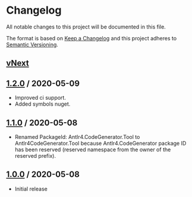 # Changelog
All notable changes to this project will be documented in this file.

The format is based on [Keep a Changelog](http://keepachangelog.com/en/1.0.0/)
and this project adheres to [Semantic Versioning](http://semver.org/spec/v2.0.0.html).

## [vNext]

## [1.2.0] / 2020-05-09
- Improved ci support.
- Added symbols nuget.
## [1.1.0] / 2020-05-08
- Renamed PackageId: Antlr4.CodeGenerator.Tool to Antlr4CodeGenerator.Tool because Antlr4.CodeGenerator package ID has been reserved (reserved namespace from the owner of the reserved prefix).
## [1.0.0] / 2020-05-08
- Initial release

[vNext]: https://github.com/ptr1120/Antlr4.CodeGenerator.Tool/compare/1.2.0...HEAD
[1.2.0]: https://github.com/ptr1120/Antlr4.CodeGenerator.Tool/compare/1.1.0...1.2.0
[1.1.0]: https://github.com/ptr1120/Antlr4.CodeGenerator.Tool/compare/1.0.0...1.1.0
[1.0.0]: https://github.com/ptr1120/Antlr4.CodeGenerator.Tool/tree/1.0.0

